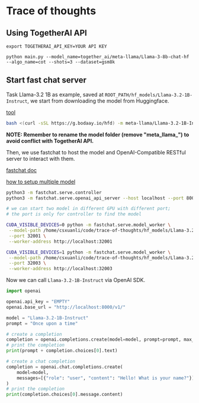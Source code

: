 # Trace of thoughts

## Using TogetherAI API

```
export TOGETHERAI_API_KEY=YOUR API KEY

python main.py --model_name=together_ai/meta-llama/Llama-3-8b-chat-hf --algo_name=cot --shots=3 --dataset=gsm8k
```

## Start fast chat server

Task Llama-3.2 1B as example, saved at `ROOT_PATH/hf_models/Llama-3.2-1B-Instruct`, we start from downloading the model from Huggingface.

[tool](https://github.com/bodaay/HuggingFaceModelDownloader)

```bash
bash <(curl -sSL https://g.bodaay.io/hfd) -m meta-llama/Llama-3.2-1B-Instruct -c 8 -s ./hf_models
```

**NOTE: Remember to rename the model folder (remove "meta_llama\_") to avoid conflict with TogetherAI API.**

Then, we use fastchat to host the model and OpenAI-Compatible RESTful server to interact with them.

[fastchat doc](https://github.com/lm-sys/FastChat/blob/main/docs/openai_api.md)

[how to setup multiple model](https://wangjunjian.com/fastchat/vllm/2024/01/16/Using-FastChat-to-Deploy-LLM-on-CUDA.html)

```bash
python3 -m fastchat.serve.controller
python3 -m fastchat.serve.openai_api_server --host localhost --port 8000 # the default API CALL URL

# we can start two model in different GPU with different port;
# the port is only for controller to find the model

CUDA_VISIBLE_DEVICES=0 python -m fastchat.serve.model_worker \
 --model-path /home/csxuanli/code/trace-of-thoughts/hf_models/Llama-3.2-1B-Instruct \
 --port 32001 \
 --worker-address http://localhost:32001

CUDA_VISIBLE_DEVICES=1 python -m fastchat.serve.model_worker \
 --model-path /home/csxuanli/code/trace-of-thoughts/hf_models/Llama-3.2-3B-Instruct \
 --port 32003 \
 --worker-address http://localhost:32003
```

Now we can call `Llama-3.2-1B-Instruct` via OpenAI SDK.

```python
import openai

openai.api_key = "EMPTY"
openai.base_url = "http://localhost:8000/v1/"

model = "Llama-3.2-1B-Instruct"
prompt = "Once upon a time"

# create a completion
completion = openai.completions.create(model=model, prompt=prompt, max_tokens=64)
# print the completion
print(prompt + completion.choices[0].text)

# create a chat completion
completion = openai.chat.completions.create(
    model=model,
    messages=[{"role": "user", "content": "Hello! What is your name?"}]
)
# print the completion
print(completion.choices[0].message.content)
```
